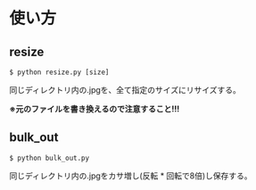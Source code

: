 # 使い方
## resize
```
$ python resize.py [size]
```
同じディレクトリ内の.jpgを、全て指定のサイズにリサイズする。

**※元のファイルを書き換えるので注意すること!!!**

## bulk_out
```
$ python bulk_out.py
```
同じディレクトリ内の.jpgをカサ増し(反転 * 回転で8倍)し保存する。